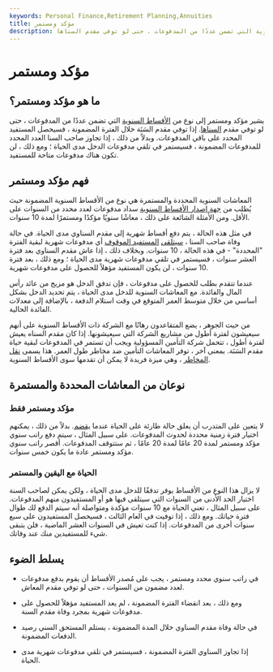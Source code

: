 ```yaml
---
keywords: Personal Finance,Retirement Planning,Annuities
title: مؤكد ومستمر
description: يشير مؤكد ومستمر إلى نوع من الأقساط السنوية التي تضمن عددًا من المدفوعات ، حتى لو توفي مقدم السناها.
---
```


# مؤكد ومستمر
## ما هو مؤكد ومستمر؟

يشير مؤكد ومستمر إلى نوع من [الأقساط السنوية](/annuity) التي تضمن عددًا من المدفوعات ، حتى لو توفي مقدم [السناها](/annuitant). إذا توفي مقدم السَنَة خلال الفترة المضمونة ، فسيحصل المستفيد المحدد على باقي المدفوعات. وبدلاً من ذلك ، إذا تجاوز صاحب السنا العدد المحدد للمدفوعات المضمونة ، فسيستمر في تلقي مدفوعات الدخل مدى الحياة ؛ ومع ذلك ، لن تكون هناك مدفوعات متاحة للمستفيد.

## فهم مؤكد ومستمر

المعاشات السنوية المحددة والمستمرة هي نوع من الأقساط السنوية المضمونة حيث يُطلب من [جهة إصدار الأقساط السنوية](/issuer) سداد مدفوعات لعدد محدد من السنوات على الأقل. ومن الأمثلة الشائعة على ذلك ، معاشًا سنويًا مؤكدًا ومستمرًا لمدة 10 سنوات.

في مثل هذه الحالة ، يتم دفع أقساط شهرية إلى مقدم السناوي مدى الحياة. في حالة وفاة صاحب السنا ، [سيتلقى](/designated-beneficiary) [المستفيد الموقوف](/designated-beneficiary) أي مدفوعات شهرية لبقية الفترة "المحددة" - في هذه الحالة ، 10 سنوات. وبخلاف ذلك ، إذا عاش مقدم السناوي بعد فترة العشر سنوات ، فسيستمر في تلقي مدفوعات شهرية مدى الحياة ؛ ومع ذلك ، بعد فترة 10 سنوات ، لن يكون المستفيد مؤهلاً للحصول على مدفوعات شهرية.

عندما تتقدم بطلب للحصول على مدفوعات ، فإن تدفق الدخل هو مزيج من عائد رأس المال والفائدة. مع المعاشات السنوية للدخل مدى الحياة ، يتم تحديد الدخل بشكل أساسي من خلال متوسط العمر المتوقع في وقت استلام الدفعة ، بالإضافة إلى معدلات الفائدة الحالية.

من حيث الجوهر ، يضع المتقاعدون رهانًا مع الشركة ذات الأقساط السنوية على أنهم سيعيشون لفترة أطول من مشاريع الشركة التي سيعيشونها. إذا كان مقدم السناه يعيش لفترة أطول ، تتحمل شركة التأمين المسؤولية ويجب أن تستمر في المدفوعات لبقية حياة مقدم السَنَة. بمعنى آخر ، توفر المعاشات التأمين ضد مخاطر طول العمر. هذا يسمى [نقل المخاطر](/transfer-risk) ، وهي ميزة فريدة لا يمكن أن تقدمها سوى الأقساط السنوية.

## نوعان من المعاشات المحددة والمستمرة

### مؤكد ومستمر فقط

لا يتعين على المتدرب أن يعلق حالة طارئة على الحياة عندما [يقضم](/annuitization). بدلاً من ذلك ، يمكنهم اختيار فترة زمنية محددة لحدوث المدفوعات. على سبيل المثال ، سيتم دفع راتب سنوي مؤكد ومستمر لمدة 20 عامًا لمدة 20 عامًا ، ثم ستتوقف المدفوعات. أقصر راتب سنوي مؤكد ومستمر عادة ما يكون خمس سنوات.

### الحياة مع اليقين والمستمر

لا يزال هذا النوع من الأقساط يوفر تدفقًا للدخل مدى الحياة ، ولكن يمكن لصاحب السنة اختيار الحد الأدنى من السنوات التي سيتلقى فيها هو أو المستفيدون منهم المدفوعات. على سبيل المثال ، تعني الحياة مع 10 سنوات مؤكدة ومتواصلة أنه سيتم الدفع لك طوال فترة حياتك. ومع ذلك ، إذا توفيت في العام الثالث ، فسيحصل المستفيدون على سبع سنوات أخرى من المدفوعات. إذا كنت تعيش في السنوات العشر الماضية ، فلن يتبقى شيء للمستفيدين منك عند وفاتك.

## يسلط الضوء

- في راتب سنوي محدد ومستمر ، يجب على مُصدر الأقساط أن يقوم بدفع مدفوعات لعدد مضمون من السنوات ، حتى لو توفي مقدم المعاش.

- ومع ذلك ، بعد انقضاء الفترة المضمونة ، لم يعد المستفيد مؤهلاً للحصول على مدفوعات شهرية بمجرد وفاة مقدم السنة.

- في حالة وفاة مقدم السناوي خلال المدة المضمونة ، يستلم المستحق السني رصيد الدفعات المضمونة.

- إذا تجاوز السناوي الفترة المضمونة ، فسيستمر في تلقي مدفوعات شهرية مدى الحياة.

